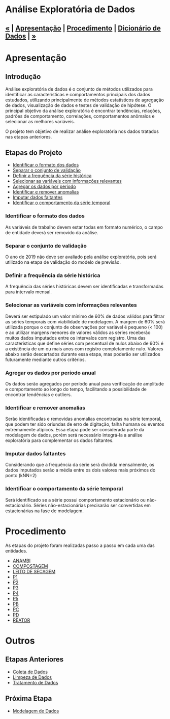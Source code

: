# Análise Exploratória de Dados

<h2 style="text-align: left">

  [«](https://github.com/vcwild/wtp-datasets) | [Apresentação](#ovr) | [Procedimento](#eda) | [Dicionário de Dados](./dicionario_dados.md) | [»]()

</h2>

# Apresentação <a name="ovr"></a>

## Introdução

Análise exploratória de dados é o conjunto de métodos utilizados para identificar as características e comportamentos principais dos dados estudados, utilizando principalmente de métodos estatísticos de agregação de dados, visualização de dados e testes de validação de hipótese. 
O principal objetivo da análise exploratória é encontrar tendências, relações, padrões de comportamento, correlações, comportamentos anômalos e selecionar as melhores variáveis.

O projeto tem objetivo de realizar análise exploratória nos dados tratados nas etapas anteriores.

## Etapas do Projeto

- [Identificar o formato dos dados](#id)
- [Separar o conjunto de validação](#sep)
- [Definir a frequência da série histórica](#transf)
- [Selecionar as variáveis com informações relevantes](#select)
- [Agregar os dados por período](#agg)
- [Identificar e remover anomalias](#anom)
- [Imputar dados faltantes](#impute)
- [Identificar o comportamento da série temporal](#stat)


### Identificar o formato dos dados <a name="id"></a>

As variáveis de trabalho devem estar todas em formato numérico, o campo de entidade deverá ser removido da análise.

### Separar o conjunto de validação <a name="sep"></a>

O ano de 2019 não deve ser avaliado pela análise exploratória, pois será utilizado na etapa de validação do modelo de previsão.

### Definir a frequência da série histórica <a name="transf"></a>

A frequência das séries históricas devem ser identificadas e transformadas para intervalo mensal.

### Selecionar as variáveis com informações relevantes <a name="select"></a>

Deverá ser estipulado um valor mínimo de 60% de dados válidos para filtrar as séries temporais com viabilidade de modelagem. A margem de 60% será utilizada porque o conjunto de observações por variável é pequeno (< 100) e ao utilizar margens menores de valores válidos as séries receberão muitos dados imputados entre os intervalos com registro. 
Uma das características que define séries com percentual de nulos abaixo de 60% é a existência de um ou mais anos com registro completamente nulo. Valores abaixo serão descartados durante essa etapa, mas poderão ser utilizados futuramente mediante outros critérios.

### Agregar os dados por período anual <a name="agg"></a>

Os dados serão agregados por período anual para verificação de amplitude e comportamento ao longo do tempo, facilitando a possibilidade de encontrar tendências e outliers.

### Identificar e remover anomalias <a name="anom"></a>

Serão identificadas e removidas anomalias encontradas na série temporal, que podem ter sido oriundas de erro de digitação, falha humana ou eventos extremamente atípicos. Essa etapa pode ser considerada parte da modelagem de dados, porém será necessário integrá-la a análise exploratória para complementar os dados faltantes.

### Imputar dados faltantes <a name="impute"></a>

Considerando que a frequência da série será dividida mensalmente, os dados imputados serão a média entre os dois valores mais próximos do ponto (kNN=2)

### Identificar o comportamento da série temporal <a name="stat"></a>

Será identificado se a série possui comportamento estacionário ou não-estacionário. Séries não-estacionárias precisarão ser convertidas em estacionárias na fase de modelagem.

# Procedimento <a name="eda"></a>

As etapas do projeto foram realizadas passo a passo em cada uma das entidades.

- [ANAMBI](./EDA/EDA_anambi.ipynb)
- [COMPOSTAGEM](./EDA/EDA_compostagem.ipynb)
- [LEITO DE SECAGEM](./EDA/EDA_leito_de_secagem.ipynb)
- [P1](./EDA/EDA_p1.ipynb)
- [P2](./EDA/EDA_p2.ipynb)
- [P3](./EDA/EDA_p3.ipynb)
- [P4](./EDA/EDA_p4.ipynb)
- [P5](./EDA/EDA_p5.ipynb)
- [PB](./EDA/EDA_pb.ipynb)
- [PC](./EDA/EDA_pc.ipynb)
- [PD](./EDA/EDA_pd.ipynb)
- [REATOR](./EDA/EDA_reator.ipynb)

# Outros
## Etapas Anteriores

- [Coleta de Dados](https://github.com/vcwild/wtp-datasets)
- [Limpeza de Dados](https://github.com/vcwild/wtp-datasets)
- [Tratamento de Dados](https://github.com/vcwild/wtp-datasets)

## Próxima Etapa

- [Modelagem de Dados]()
